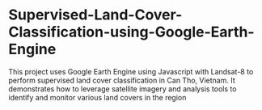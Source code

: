 # Supervised-Land-Cover-Classification-using-Google-Earth-Engine
This project uses Google Earth Engine using Javascript with Landsat-8 to perform supervised land cover classification in Can Tho, Vietnam. It demonstrates how to leverage satellite imagery and analysis tools to identify and monitor various land covers in the region
